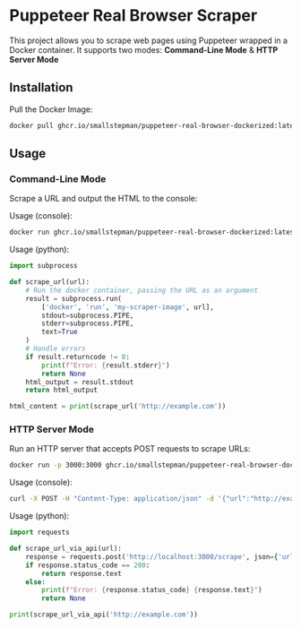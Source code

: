 # Puppeteer Real Browser Scraper

This project allows you to scrape web pages using Puppeteer wrapped in a Docker container. It supports two modes: **Command-Line Mode** & **HTTP Server Mode**

## Installation 

Pull the Docker Image:
```bash
docker pull ghcr.io/smallstepman/puppeteer-real-browser-dockerized:latest
```

## Usage

### Command-Line Mode
Scrape a URL and output the HTML to the console:

Usage (console):
```bash
docker run ghcr.io/smallstepman/puppeteer-real-browser-dockerized:latest http://example.com
```

Usage (python):
```python
import subprocess

def scrape_url(url):
    # Run the docker container, passing the URL as an argument
    result = subprocess.run(
        ['docker', 'run', 'my-scraper-image', url],
        stdout=subprocess.PIPE,
        stderr=subprocess.PIPE,
        text=True
    )
    # Handle errors
    if result.returncode != 0:
        print(f"Error: {result.stderr}")
        return None
    html_output = result.stdout
    return html_output

html_content = print(scrape_url('http://example.com'))
```

### HTTP Server Mode
Run an HTTP server that accepts POST requests to scrape URLs:
```bash
docker run -p 3000:3000 ghcr.io/smallstepman/puppeteer-real-browser-dockerized:latest serve
```

Usage (console):
```bash
curl -X POST -H "Content-Type: application/json" -d '{"url":"http://example.com"}' http://localhost:3000/scrape
```

Usage (python):
```python
import requests

def scrape_url_via_api(url):
    response = requests.post('http://localhost:3000/scrape', json={'url': url})
    if response.status_code == 200:
        return response.text
    else:
        print(f"Error: {response.status_code} {response.text}")
        return None

print(scrape_url_via_api('http://example.com'))
```
